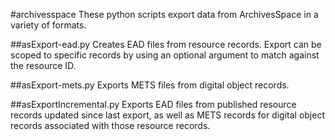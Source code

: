 #archivesspace
These python scripts export data from ArchivesSpace in a variety of formats.

##asExport-ead.py
Creates EAD files from resource records. Export can be scoped to specific records by using an optional argument to match against the resource ID.

##asExport-mets.py
Exports METS files from digital object records.

##asExportIncremental.py
Exports EAD files from published resource records updated since last export, as well as METS records for digital object records associated with those resource records. 
